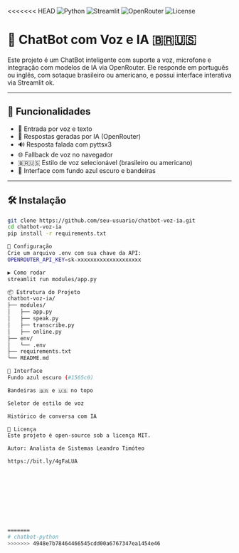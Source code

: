 <<<<<<< HEAD
![Python](https://img.shields.io/badge/Python-3.10-blue?logo=python)
![Streamlit](https://img.shields.io/badge/Streamlit-App-red?logo=streamlit)
![OpenRouter](https://img.shields.io/badge/OpenRouter-API-green?logo=openai)
![License](https://img.shields.io/badge/License-MIT-yellow)

# 🤖 ChatBot com Voz e IA 🇧🇷🇺🇸

Este projeto é um ChatBot inteligente com suporte a voz, microfone e integração com modelos de IA via OpenRouter. Ele responde em português ou inglês, com sotaque brasileiro ou americano, e possui interface interativa via Streamlit ok.

---

## 🚀 Funcionalidades

- 🎤 Entrada por voz e texto
- 🧠 Respostas geradas por IA (OpenRouter)
- 🔊 Resposta falada com pyttsx3
- 🌐 Fallback de voz no navegador
- 🇧🇷🇺🇸 Estilo de voz selecionável (brasileiro ou americano)
- 🎨 Interface com fundo azul escuro e bandeiras

---

## 🛠️ Instalação

```bash
git clone https://github.com/seu-usuario/chatbot-voz-ia.git
cd chatbot-voz-ia
pip install -r requirements.txt

🔐 Configuração
Crie um arquivo .env com sua chave da API:
OPENROUTER_API_KEY=sk-xxxxxxxxxxxxxxxxxxxx

▶️ Como rodar
streamlit run modules/app.py

📦 Estrutura do Projeto
chatbot-voz-ia/
├── modules/
│   ├── app.py
│   ├── speak.py
│   ├── transcribe.py
│   ├── online.py
├── env/
│   └── .env
├── requirements.txt
└── README.md

📸 Interface
Fundo azul escuro (#1565c0)

Bandeiras 🇧🇷 e 🇺🇸 no topo

Seletor de estilo de voz

Histórico de conversa com IA

📄 Licença
Este projeto é open-source sob a licença MIT.

Autor: Analista de Sistemas Leandro Timóteo

https://bit.ly/4gFaLUA










=======
# chatbot-python
>>>>>>> 4948e7b78464466545cdd00a6767347ea1454e46
